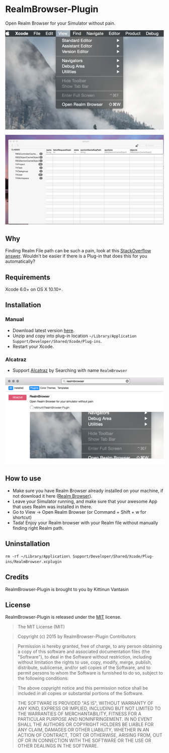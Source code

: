 # RealmBrowser-Plugin

Open Realm Browser for your Simulator without pain.

![](https://raw.githubusercontent.com/kittinunf/RealmBrowser-Plugin/master/art/ss.png)

![](https://raw.githubusercontent.com/kittinunf/RealmBrowser-Plugin/master/art/ss1.png)

## Why

Finding Realm File path can be such a pain, look at this [StackOverflow answer](http://stackoverflow.com/questions/28465706/how-to-find-my-realm-file/28465803#28465803). Wouldn't be easier if there is a Plug-in that does this for you automatically?

## Requirements

Xcode 6.0+ on OS X 10.10+.

## Installation

### Manual 

* Download latest version [here](https://github.com/kittinunf/RealmBrowser-Plugin/releases/latest).
* Unzip and copy into plug-in location `~/Library/Application Support/Developer/Shared/Xcode/Plug-ins`.
* Restart your Xcode.

### Alcatraz

* Support [Alcatraz](http://alcatraz.io/) by Searching with name `RealmBrowser`

![](https://raw.githubusercontent.com/kittinunf/RealmBrowser-Plugin/master/art/ss2.png)

## How to use

* Make sure you have Realm Browser already installed on your machine, if not download it here ([Realm Browser](https://static.realm.io/downloads/objc/latest)).
* Leave your Simulator running, and make sure that your awesome App that uses Realm was installed in there.
* Go to View -> Open Realm Browser (or Command + Shift + w for shortcut)
* Tada! Enjoy your Realm browser with your Realm file without manually finding right Realm path.

## Uninstallation

`rm -rf ~/Library/Application\ Support/Developer/Shared/Xcode/Plug-ins/RealmBrowser.xcplugin`

## Credits

RealmBrowser-Plugin is brought to you by Kittinun Vantasin

## License

RealmBrowser-Plugin is released under the [MIT](http://opensource.org/licenses/MIT) license.
>The MIT License (MIT)

>Copyright (c) 2015 by RealmBrowser-Plugin Contributors

>Permission is hereby granted, free of charge, to any person obtaining a copy
>of this software and associated documentation files (the "Software"), to deal
>in the Software without restriction, including without limitation the rights
>to use, copy, modify, merge, publish, distribute, sublicense, and/or sell
>copies of the Software, and to permit persons to whom the Software is
>furnished to do so, subject to the following conditions:

>The above copyright notice and this permission notice shall be included in
>all copies or substantial portions of the Software.

>THE SOFTWARE IS PROVIDED "AS IS", WITHOUT WARRANTY OF ANY KIND, EXPRESS OR
>IMPLIED, INCLUDING BUT NOT LIMITED TO THE WARRANTIES OF MERCHANTABILITY,
>FITNESS FOR A PARTICULAR PURPOSE AND NONINFRINGEMENT. IN NO EVENT SHALL THE
>AUTHORS OR COPYRIGHT HOLDERS BE LIABLE FOR ANY CLAIM, DAMAGES OR OTHER
>LIABILITY, WHETHER IN AN ACTION OF CONTRACT, TORT OR OTHERWISE, ARISING FROM,
>OUT OF OR IN CONNECTION WITH THE SOFTWARE OR THE USE OR OTHER DEALINGS IN
>THE SOFTWARE.

